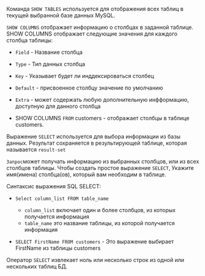 Команда `SHOW TABLES` используется для отображения всех таблиц в текущей выбранной базе данных MySQL.

`SHOW COLUMNS` отображает информацию о столбцах в заданной таблице.
SHOW COLUMNS отображает следующие значения для каждого столбца таблицы:
- `Field` - Название столбца
- `Type` - Тип данных столбца
- `Key` - Указывает будет ли инддексироваться столбец
- `Default` - присвоенное столбцу значение по умолчанию
- `Extra` - может содержать любую дополнительную инфформацию,
доступную для данного столбца

- SHOW COLUMNS `FROM` customers - отображает столбцы в таблице customers.

Выражение `SELECT` используется для выбора информации из базы данных.
Результат сохраняется в результирующей таблице, которая называется `result-set`

`Запрос`может получать информацию из выбранных столбцов, или из всех столбцов таблицы. Чтобы создать простое выражение `SELECT`, Укажите имя(имена) столбца(ов), который вам необходим в таблице.

Синтаксис выражения SQL SELECT:
- `Select column_list FROM table_name`
  - `column_list` включает один и более столбцов, из которых получается информация
  - `table_name` это название таблицы, из которой получается информация

- `SELECT FirstName FROM customers` - Это выражение выбирает FirstName из таблицы customers

Оператор `SELECT` извлекает ноль или несколько строк из одной или нескольких таблиц БД.
